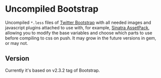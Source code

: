 # Uncompiled Bootstrap

Uncompiled `*.less` files of [Twitter Bootstrap](https://github.com/twbs/bootstrap) with all needed images and javascript plugins attached to use with, for example, [Sinatra AssetPack](https://github.com/rstacruz/sinatra-assetpack), allowing you to modify the base variables and choose which parts to use before compiling to css on push. It may grow in the future versions in gem, or may not.

## Version

Currently it's based on v2.3.2 tag of Bootstrap.
